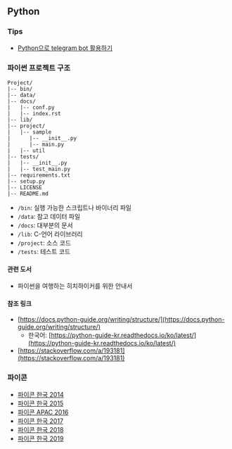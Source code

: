 ## Python

### Tips

- [Python으로 telegram bot 활용하기](https://blog.psangwoo.com/coding/2018/08/20/python-telegram-bot-4.html)

### 파이썬 프로젝트 구조

```
Project/
|-- bin/
|-- data/
|-- docs/
|   |-- conf.py
|   |-- index.rst
|-- lib/
|-- project/
|   |-- sample
|      |-- __init__.py
|      |-- main.py
|   |-- util
|-- tests/
|   |-- __init__.py
|   |-- test_main.py
|-- requirements.txt
|-- setup.py
|-- LICENSE
|-- README.md
```

- `/bin`: 실행 가능한 스크립트나 바이너리 파일
- `/data`: 참고 데이터 파일
- `/docs`: 대부분의 문서
- `/lib`: C-언어 라이브러리
- `/project`: 소스 코드
- `/tests`: 테스트 코드

#### 관련 도서

-   파이썬을 여행하는 히치하이커를 위한 안내서

#### 참조 링크

- [https://docs.python-guide.org/writing/structure/](https://docs.python-guide.org/writing/structure/)
    - 한국어: [https://python-guide-kr.readthedocs.io/ko/latest/](https://python-guide-kr.readthedocs.io/ko/latest/)
- [https://stackoverflow.com/a/193181](https://stackoverflow.com/a/193181)

### 파이콘

- [파이콘 한국 2014](https://archive.pycon.kr/2014/programs/list/)
- [파이콘 한국 2015](https://archive.pycon.kr/2015/programs/list/)
- [파이콘 APAC 2016](https://archive.pycon.kr/2016apac/program/list/)
- [파이콘 한국 2017](https://archive.pycon.kr/2017/)
- [파이콘 한국 2018](https://archive.pycon.kr/2018/)
- [파이콘 한국 2019](https://archive.pycon.kr/2019/)
